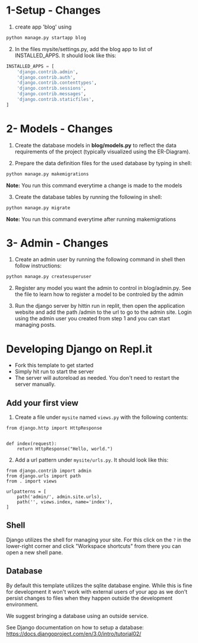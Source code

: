 # 1-Setup - Changes
1. create app 'blog' using
```bash
python manage.py startapp blog
```
2. In the files mysite/settings.py, add the blog app to list of INSTALLED_APPS. It should look like this:
```python
INSTALLED_APPS = [
    'django.contrib.admin',
    'django.contrib.auth',
    'django.contrib.contenttypes',
    'django.contrib.sessions',
    'django.contrib.messages',
    'django.contrib.staticfiles',
]
```

# 2- Models - Changes
1. Create the database models in **blog/models.py** to reflect the data requirements of the project (typically visualized using the ER-Diagram). 

2. Prepare the data definition files for the used database by typing in shell:
```bash
python manage.py makemigrations
```
**Note:** You run this command everytime a change is made to the models

3. Create the database tables by running the following in shell:
```bash
python manage.py migrate
```
**Note:** You run this command everytime after running makemigrations

# 3- Admin - Changes
1. Create an admin user by running the following command in shell then follow instructions:
```bash
python manage.py createsuperuser
```

2. Register any model you want the admin to control in blog/admin.py. See the file to learn how to register a model to be controled by the admin

3. Run the django server by hittin run in replit, then open the application website and add the path /admin to the url to go to the admin site. Login using the admin user you created from step 1 and you can start managing posts.

# Developing Django on Repl.it

- Fork this template to get started
- Simply hit run to start the server
- The server will autoreload as needed. You don't need to restart the server manually.

## Add your first view

1. Create a file under `mysite` named `views.py` with the following contents:

```
from django.http import HttpResponse


def index(request):
    return HttpResponse("Hello, world.")
```

2. Add a url pattern under `mysite/urls.py`. It should look like this:

```
from django.contrib import admin
from django.urls import path
from . import views

urlpatterns = [
    path('admin/', admin.site.urls),
    path('', views.index, name='index'),
]
```

## Shell

Django utilizes the shell for managing your site. For this click on the `?` in the lower-right corner and click "Workspace shortcuts" from there you can open a new shell pane. 

## Database

By default this template utilizes the sqlite database engine. While this is fine for development it won't work with external users of your app as we don't persist changes to files when they happen outside the development environment. 

We suggest bringing a database using an outside service. 

See Django documentation on how to setup a database: https://docs.djangoproject.com/en/3.0/intro/tutorial02/

